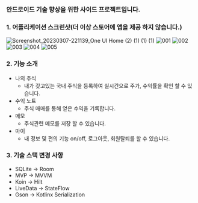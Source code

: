 ### 안드로이드 기술 향상을 위한 사이드 프로젝트입니다.

### 1. 어플리케이션 스크린샷(더 이상 스토어에 앱을 제공 하지 않습니다.)
![Screenshot_20230307-221139_One UI Home (2) (1) (1) (1)](https://user-images.githubusercontent.com/54883589/223433497-65ebe30b-64fe-4339-94a5-01dece6018bf.jpg)
![001](https://user-images.githubusercontent.com/54883589/160115732-994a1d66-df11-4dc8-9f17-574aec9e6ad9.png)
![002](https://user-images.githubusercontent.com/54883589/160115735-a0a69593-0d9f-46f0-a1c9-e5a8d43cc3b5.png)
![003](https://user-images.githubusercontent.com/54883589/160115736-8543508f-7947-4f66-a6d8-1ba85ae0a452.png)
![004](https://user-images.githubusercontent.com/54883589/160115740-94b97047-d645-475a-a979-e92c7de02801.png)
![005](https://user-images.githubusercontent.com/54883589/160115742-661da08e-1b03-4687-a9fa-5fe82f2d2397.png)

### 2. 기능 소개
- 나의 주식
  - 내가 갖고있는 국내 주식을 등록하여 실시간으로 주가, 수익률을 확인 할 수 있습니다.
- 수익 노트
  - 주식 매매를 통해 얻은 수익을 기록합니다.
- 메모
  - 주식관련 메모를 저장 할 수 있습니다.
- 마이
  - 내 정보 및 편의 기능 on/off, 로그아웃, 회원탈퇴를 할 수 있습니다. 

### 3. 기술 스택 변경 사항
 - SQLite -> Room
 - MVP -> MVVM
 - Koin -> Hilt
 - LiveData -> StateFlow
 - Gson -> Kotlinx Serialization

